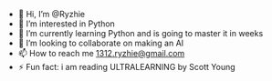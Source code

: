 - 👋 Hi, I’m @Ryzhie
- 👀 I’m interested in Python
- 🌱 I’m currently learning Python and is going to master it in weeks 
- 💞️ I’m looking to collaborate on making an AI
- 📫 How to reach me 1312.ryzhie@gmail.com
- ⚡ Fun fact: i am reading ULTRALEARNING by Scott Young

<!---
Ryzhie/Ryzhie is a ✨ special ✨ repository because its `README.md` (this file) appears on your GitHub profile.
You can click the Preview link to take a look at your changes.
--->
